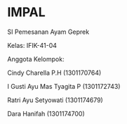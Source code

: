 # IMPAL

SI Pemesanan Ayam Geprek

Kelas: IFIK-41-04

Anggota Kelompok:

Cindy Charella P.H (1301170764)

I Gusti Ayu Mas Tyagita P (1301172743)

Ratri Ayu Setyowati (1301174679)

Dara Hanifah (1301174700)
